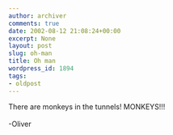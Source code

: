 ```yaml
---
author: archiver
comments: true
date: 2002-08-12 21:08:24+00:00
excerpt: None
layout: post
slug: oh-man
title: Oh man
wordpress_id: 1894
tags:
- oldpost
---
```


There are monkeys in the tunnels! MONKEYS!!!<br /><br />-Oliver
